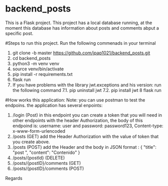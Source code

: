 # backend_posts

This is a Flask project.
This project has a local database running, at the moment this database has information about posts and comments abput a specific post.


#Steps to run this project. Run the following commenads in your terminal 

1. git clone -b master https://github.com/jpap1021/backend_posts.git
2. cd backend_posts
3. python3 -m venv venv
4. source venv/bin/activate
5. pip install -r requirements.txt
6. flask run
7. If you have problems with the library jwt.exceptions and his version: run the following command
7.1. pip uninstall jwt
7.2. pip install jwt
8 flask run

#How works this application: 
Note: you can use postman to test the endpoins.
the application has several enpoints:
1. /login (Post) in this endpoint you can create a token that you will need in other endpoints with the header Authorization, the body of this endpoind is:
username: user and password: password123, Content-type: x-www-form-urlencoded
2. /posts (GET) add the Header Authorization with the value of token that you create above.
3. /posts (POST) add the Header and the body in JSON format : 
{
  "title": "post ",
  "content": "Contenido"
}
4. /posts/{postId} (DELETE)
5. /posts/{postID}/comments (GET)
6. /posts/{postID}/comments (POST)


Regards
